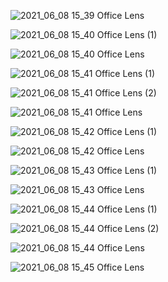 ![2021_06_08 15_39 Office Lens](F:/yima_markdown/assets/2021_06_08%2015_39%20Office%20Lens.jpg)

![2021_06_08 15_40 Office Lens (1)](F:/yima_markdown/assets/2021_06_08%2015_40%20Office%20Lens%20(1).jpg)

![2021_06_08 15_40 Office Lens](F:/yima_markdown/assets/2021_06_08%2015_40%20Office%20Lens.jpg)

![2021_06_08 15_41 Office Lens (1)](F:/yima_markdown/assets/2021_06_08%2015_41%20Office%20Lens%20(1).jpg)

![2021_06_08 15_41 Office Lens (2)](F:/yima_markdown/assets/2021_06_08%2015_41%20Office%20Lens%20(2).jpg)

![2021_06_08 15_41 Office Lens](F:/yima_markdown/assets/2021_06_08%2015_41%20Office%20Lens.jpg)

![2021_06_08 15_42 Office Lens (1)](F:/yima_markdown/assets/2021_06_08%2015_42%20Office%20Lens%20(1).jpg)

![2021_06_08 15_42 Office Lens](F:/yima_markdown/assets/2021_06_08%2015_42%20Office%20Lens.jpg)

![2021_06_08 15_43 Office Lens (1)](F:/yima_markdown/assets/2021_06_08%2015_43%20Office%20Lens%20(1).jpg)

![2021_06_08 15_43 Office Lens](F:/yima_markdown/assets/2021_06_08%2015_43%20Office%20Lens.jpg)

![2021_06_08 15_44 Office Lens (1)](F:/yima_markdown/assets/2021_06_08%2015_44%20Office%20Lens%20(1).jpg)

![2021_06_08 15_44 Office Lens (2)](F:/yima_markdown/assets/2021_06_08%2015_44%20Office%20Lens%20(2).jpg)

![2021_06_08 15_44 Office Lens](F:/yima_markdown/assets/2021_06_08%2015_44%20Office%20Lens.jpg)

![2021_06_08 15_45 Office Lens](F:/yima_markdown/assets/2021_06_08%2015_45%20Office%20Lens.jpg)
